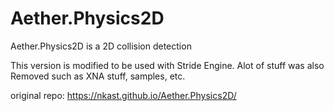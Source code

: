 # Aether.Physics2D

Aether.Physics2D is a 2D collision detection 

This version is modified to be used with Stride Engine.
Alot of stuff was also Removed such as XNA stuff, samples, etc.

original repo:
https://nkast.github.io/Aether.Physics2D/


